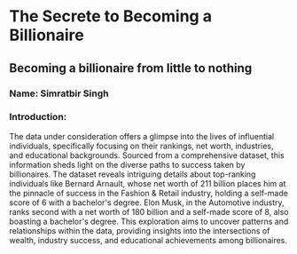 # The Secrete to Becoming a Billionaire
## Becoming a billionaire from little to nothing
### Name: Simratbir Singh

### Introduction:
The data under consideration offers a glimpse into the lives of influential individuals, specifically focusing on their rankings, net worth, industries, and educational backgrounds. Sourced from a comprehensive dataset, this information sheds light on the diverse paths to success taken by billionaires. The dataset reveals intriguing details about top-ranking individuals like Bernard Arnault, whose net worth of 211 billion places him at the pinnacle of success in the Fashion & Retail industry, holding a self-made score of 6 with a bachelor's degree. Elon Musk, in the Automotive industry, ranks second with a net worth of 180 billion and a self-made score of 8, also boasting a bachelor's degree. This exploration aims to uncover patterns and relationships within the data, providing insights into the intersections of wealth, industry success, and educational achievements among billionaires.




